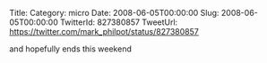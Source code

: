 Title: 
Category: micro
Date: 2008-06-05T00:00:00
Slug: 2008-06-05T00:00:00
TwitterId: 827380857
TweetUrl: https://twitter.com/mark_philpot/status/827380857

and hopefully ends this weekend